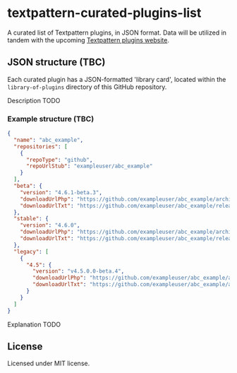# textpattern-curated-plugins-list

A curated list of Textpattern plugins, in JSON format. Data will be utilized in tandem with the upcoming [Textpattern plugins website](https://github.com/textpattern/textpattern-plugins-website).

## JSON structure (TBC)

Each curated plugin has a JSON-formatted 'library card', located within the `library-of-plugins` directory of this GitHub repository.

Description TODO

### Example structure (TBC)

```JSON
{
  "name": "abc_example",
  "repositories": [
    {
      "repoType": "github",
      "repoUrlStub": "exampleuser/abc_example"
    }
  ],
  "beta": {
    "version": "4.6.1-beta.3",
    "downloadUrlPhp": "https://github.com/exampleuser/abc_example/archive/4.6.1-beta.3.zip",
    "downloadUrlTxt": "https://github.com/exampleuser/abc_example/releases/download/4.6.1-beta.3/abc_example_v4.6.1-beta.3_zip.txt"
  },
  "stable": {
    "version": "4.6.0",
    "downloadUrlPhp": "https://github.com/exampleuser/abc_example/archive/4.6.0.zip",
    "downloadUrlTxt": "https://github.com/exampleuser/abc_example/releases/download/4.6.0/abc_example_v4.6.0_zip.txt"
  },
  "legacy": [
    {
      "4.5": {
        "version": "v4.5.0.0-beta.4",
        "downloadUrlPhp": "https://github.com/exampleuser/abc_example/archive/v4.5.0.0-beta.4.tar.gz",
        "downloadUrlTxt": "https://github.com/exampleuser/abc_example/archive/v4.5.0.0-beta.4.zip"
      }
    }
  ]
}
```

Explanation TODO

## License

Licensed under MIT license.
